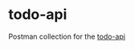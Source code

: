 # todo-api

Postman collection for the [todo-api](https://www.getpostman.com/collections/9daee5e447906e58744b)
